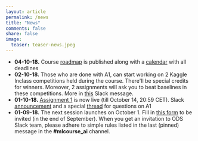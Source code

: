 ```yaml
---
layout: article
permalink: /news
title: "News"
comments: false
share: false
image:
  teaser: teaser-news.jpeg
---
```

 - **04-10-18.** Course [roadmap](roadmap) is published along with a [calendar](https://calendar.google.com/calendar?cid=Z25pZ3EwZGxxb2I5cDZwMWptam5rdmY3NWtAZ3JvdXAuY2FsZW5kYXIuZ29vZ2xlLmNvbQ) with all deadlines
 - **02-10-18.** Those who are done with A1, can start working on 2 Kaggle Inclass competitions held during the course. There'll be special credits for winners. Moreover, 2 assignments will ask you to beat baselines in these competitions. More in [this](https://opendatascience.slack.com/archives/C91N8TL83/p1538470036000100) Slack message. 
 - **01-10-18.** [Assignment 1](http://nbviewer.jupyter.org/github/Yorko/mlcourse.ai/blob/master/jupyter_english/assignments_fall2018/assignment1_pandas_olympic.ipynb) is now live (till October 14, 20:59 CET). Slack [announcement](https://opendatascience.slack.com/archives/C91N8TL83/p1538381832000100) and a special [thread](https://opendatascience.slack.com/archives/C91N8TL83/p1538387361000100) for questions on A1 
- **01-09-18.** The next session launches on October 1. Fill in [this form](https://docs.google.com/forms/d/1_pDNuVHwBxV5wuOcdaXoxBZneyAQcqfOl4V2qkqKbNQ) to be invited (in the end of September). When you get an invitation to ODS Slack team, please adhere to simple rules listed in the last (pinned) message in the **#mlcourse_ai** channel. 

